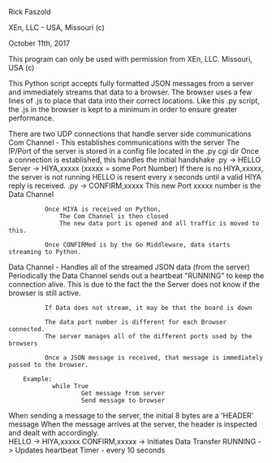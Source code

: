 Rick Faszold

XEn, LLC - USA, Missouri (c)

October 11th, 2017

This program can only be used with permission from XEn, LLC.  Missouri, USA  (c)

This Python script accepts fully formatted JSON messages from a server and
immediately streams that data to a browser.  The browser uses a few lines of
.js to place that data into their correct locations.  Like this .py script, the .js
in the browser is kept to a minimum in order to ensure greater performance.

There are two UDP connections that handle server side communications
   Com Channel - This establishes communications with the server 
		The IP/Port of the server is stored in a config file located in the .py cgi dir
		Once a connection is established, this handles the initial handshake
              .py -> HELLO
              Server -> HIYA,xxxxx   (xxxxx = some Port Number)
                  If there is no HIYA,xxxxx, the server is not running
                  HELLO is resent every x seconds until a valid HIYA reply is received.
              .py -> CONFIRM,xxxxx
                      This new Port xxxxx number is the Data Channel

              Once HIYA is received on Python,
                  The Com Channel is then closed
                  The new data port is opened and all traffic is moved to this.
                  
              Once CONFIRMed is by the Go Middleware, data starts streaming to Python.

   Data Channel - Handles all of the streamed JSON data (from the server)
              Periodically the Data Channel sends out a heartbeat "RUNNING" to keep the connection alive.
              This is due to the fact the the Server does not know if the browser is still active.

              If Data does not stream, it may be that the board is down

              The data port number is different for each Browser connected.
              The server manages all of the different ports used by the browsers

              Once a JSON message is received, that message is immediately passed to the browser.

		Example:
              	while True
                  		Get message from server
                  		Send message to browser

When sending a message to the server, the initial 8 bytes are a 'HEADER' message
When the message arrives at the server, the header is inspected and dealt with
accordingly.  
    HELLO    -> HIYA,xxxxx
    CONFIRM,xxxxx -> Initiates Data Transfer
    RUNNING -> Updates heartbeat Timer - every 10 seconds

